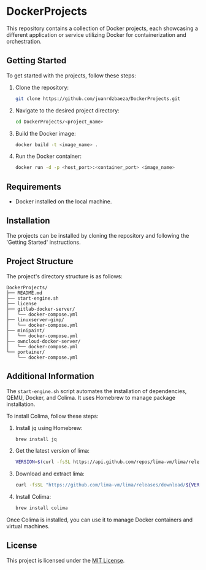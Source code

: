 # DockerProjects

This repository contains a collection of Docker projects, each showcasing a different application or service utilizing Docker for containerization and orchestration.

## Getting Started

To get started with the projects, follow these steps:

1. Clone the repository:
   
   ```bash
   git clone https://github.com/juanrdzbaeza/DockerProjects.git
   ```

2. Navigate to the desired project directory:
   
   ```bash
   cd DockerProjects/<project_name>
   ```

3. Build the Docker image:
   
   ```bash
   docker build -t <image_name> .
   ```

4. Run the Docker container:
   
   ```bash
   docker run -d -p <host_port>:<container_port> <image_name>
   ```

## Requirements

- Docker installed on the local machine.

## Installation

The projects can be installed by cloning the repository and following the 'Getting Started' instructions.

## Project Structure

The project's directory structure is as follows:

```
DockerProjects/
├── README.md
├── start-engine.sh
├── license
├── gitlab-docker-server/
│   └── docker-compose.yml
├── linuxserver-gimp/
│   └── docker-compose.yml
├── minipaint/
│   └── docker-compose.yml
├── owncloud-docker-server/
│   └── docker-compose.yml
└── portainer/
    └── docker-compose.yml
```

## Additional Information

The `start-engine.sh` script automates the installation of dependencies, QEMU, Docker, and Colima. It uses Homebrew to manage package installation.

To install Colima, follow these steps:

1. Install jq using Homebrew:
   
   ```bash
   brew install jq
   ```

2. Get the latest version of lima:
   ```bash
   VERSION=$(curl -fsSL https://api.github.com/repos/lima-vm/lima/releases/latest | jq -r .tag_name)
   ```

3. Download and extract lima:
   ```bash
   curl -fsSL "https://github.com/lima-vm/lima/releases/download/${VERSION}/lima-${VERSION:1}-$(uname -s)-$(uname -m).tar.gz" | tar Cxzvm /usr/local
   ```

4. Install Colima:
   ```bash
   brew install colima
   ```

Once Colima is installed, you can use it to manage Docker containers and virtual machines.

## License

This project is licensed under the [MIT License](https://github.com/juanrdzbaeza/DockerProjects/blob/main/license).

